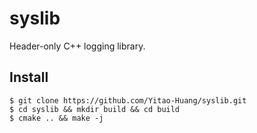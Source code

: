 # syslib

Header-only C++ logging library.

## Install
```console
$ git clone https://github.com/Yitao-Huang/syslib.git
$ cd syslib && mkdir build && cd build
$ cmake .. && make -j
```